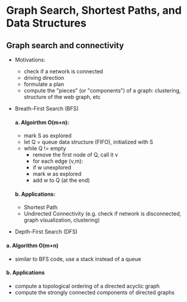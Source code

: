 # Graph Search, Shortest Paths, and Data Structures
## Graph search and connectivity
- Motivations: 
  - check if a network is connected
  - driving direction
  - formulate a plan 
  - compute the "pieces" (or "components") of a graph: clustering, structure of the web graph, etc
  
- Breath-First Search (BFS)
  #### a. Algoirthm O(m+n):
  - mark S as explored
  - let Q = queue data structure (FIFO), initialized with S
  - while Q != empty
    - remove the first node of Q, call it v
    - for each edge (v,m):
     - if w unexplored
      - mark w as explored
      - add w to Q (at the end)
   #### b. Applications:
   - Shortest Path
   - Undirected Connectivity (e.g. check if network is disconnected, graph visualization, clustering)
   
- Depth-First Search (DFS)
 #### a. Algorithm O(m+n)
 - similar to BFS code, use a stack instead of a queue
 #### b. Applications
 - compute a topological ordering of a directed acyclic graph
 - compute the strongly connected components of directed graphs
